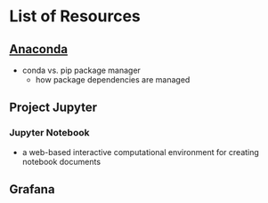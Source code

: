 # List of Resources

## [Anaconda](https://en.wikipedia.org/wiki/Anaconda_(Python_distribution))

* conda vs. pip package manager
  * how package dependencies are managed

## Project Jupyter

### Jupyter Notebook

* a web-based interactive computational environment for creating notebook documents

## Grafana